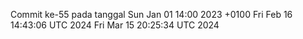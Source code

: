 Commit ke-55 pada tanggal Sun Jan 01 14:00 2023 +0100
Fri Feb 16 14:43:06 UTC 2024
Fri Mar 15 20:25:34 UTC 2024
